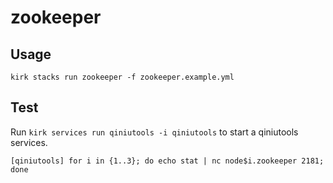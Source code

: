 # zookeeper

## Usage

```
kirk stacks run zookeeper -f zookeeper.example.yml 
```

## Test

Run `kirk services run qiniutools -i qiniutools` to start a qiniutools
services.

```
[qiniutools] for i in {1..3}; do echo stat | nc node$i.zookeeper 2181; done
```
